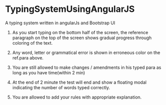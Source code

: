 # TypingSystemUsingAngularJS
A typing system written in angularJs and Bootstrap UI


1. As you start typing on the bottom half of the screen, the reference paragraph on the top of the screen shows gradual progress through coloring of the text.

2. Any word, letter or grammatical error is shown in erroneous color on the ref.para above.

3. You are still allowed to make changes / amendments in his typed para as long as you have time(within 2 min)

4. At the end of 2 minute the test will end and show a floating modal indicating the number of words typed correctly.

5. You are allowed to add your rules with appropriate explanation.
